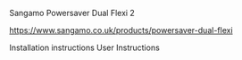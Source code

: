 Sangamo Powersaver Dual Flexi 2

https://www.sangamo.co.uk/products/powersaver-dual-flexi

Installation instructions
User Instructions
